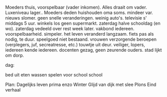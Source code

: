 
Moeders thuis, voorspelbaar (vader inkomen). Alles draait om vader. Luxeniveau lager.. Moeders deden huishouden oma soms.  mindeer var.  nieuws slomer.  geen snelle veranderingen.   weinig auto's. televisie s' middags 5 uur.  winkels los geen supermarkt.  zaterdag halve schooldag (en wo). zaterdag vedeeld over rest week later.  vakbond iedereen. voorspelbaarheid. simpeler.  het leven veranderd langzaam. fiets pas als nodig, te duur. speelgoed niet bestaand. vrouwen verzorgende beroepen (verplegers, juf, secreatresse, etc.)
touwtje uit deur. veiliger, lopers, iedereen kende iedereen. docenten gezag, geen zeurende ouders. stad lijkt om dorp.

dag:

bed uit
eten
wassen
spelen voor school
school


Plan:
Dagelijks leven prima enzo
Winter
Glijd van dijk met slee
Plons
Eind verhaal
